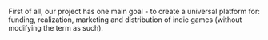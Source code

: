 First of all, our project has one main goal - to create a universal platform for: funding, realization, marketing and distribution of indie games (without modifying the term as such). 
